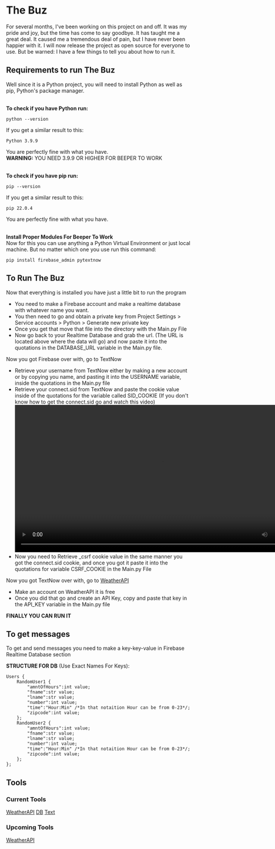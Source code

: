 # The Buz
For several months, I've been working on this project on and off. It was my pride and joy, but the time has come to say goodbye. It has taught me a great deal. It caused me a tremendous deal of pain, but I have never been happier with it. I will now release the project as open source for everyone to use. But be warned: I have a few things to tell you about how to run it.
## Requirements to run The Buz
Well since it is a Python project, you will need to install Python as well as pip, Python's package manager.

</br><b>To check if you have Python run:</b>
```
python --version
```
If you get a similar result to this:
```
Python 3.9.9
```
You are perfectly fine with what you have.
</br><b>WARNING:</b> YOU NEED 3.9.9 OR HIGHER FOR BEEPER TO WORK

</br><b>To check if you have pip run:</b>
```
pip --version
```
If you get a similar result to this:
```
pip 22.0.4
```
You are perfectly fine with what you have.

</br><b>Install Proper Modules For Beeper To Work</b>
</br>Now for this you can use anything a Python Virtual Environment or just local machine. But no matter which one you use run this command:
```
pip install firebase_admin pytextnow
```

## To Run The Buz
Now that everything is installed you have just a little bit to run the program

- You need to make a Firebase account and make a realtime database with whatever name you want.
- You then need to go and obtain a private key from Project Settings > Service accounts > Python > Generate new private key
- Once you get that move that file into the directory with the Main.py File
- Now go back to your Realtime Database and grab the url. (The URL is located above where the data will go) and now paste it into the quotations in the DATABASE_URL variable in the Main.py file.

Now you got Firebase over with, go to TextNow

- Retrieve your username from TextNow either by making a new account or by copying you name, and pasting it into the USERNAME variable, inside the quotations in the Main.py file
- Retrieve your connect.sid from TextNow and paste the cookie value inside of the quotations for the variable called SID_COOKIE (If you don't know how to get the connect.sid go and watch this video)
<video src="Videos/SID_COOKIE.mp4" type="video/mp4" controls width=800></video>
- Now you need to Retrieve _csrf cookie value in the same manner you got the connect.sid cookie, and once you got it paste it into the quotations for variable CSRF_COOKIE in the Main.py File

Now you got TextNow over with, go to [WeatherAPI](https://www.weatherapi.com/)
- Make an account on WeatherAPI it is free
- Once you did that go and create an API Key, copy and paste that key in the API_KEY variable in the Main.py file

<b>FINALLY YOU CAN RUN IT</b>

## To get messages
To get and send messages you need to make a key-key-value in Firebase Realtime Database section

<b>STRUCTURE FOR DB</b> (Use Exact Names For Keys):
```
Users {
    RandomUser1 {
        "amntOfHours":int value;
        "fname":str value;
        "lname":str value;
        "number":int value;
        "time":"Hour:Min" /*In that notaition Hour can be from 0-23*/;
        "zipcode":int value;
    };
    RandomUser2 {
        "amntOfHours":int value;
        "fname":str value;
        "lname":str value;
        "number":int value;
        "time":"Hour:Min" /*In that notaition Hour can be from 0-23*/;
        "zipcode":int value;
    };
};
```

## Tools
### Current Tools
[WeatherAPI](https://www.weatherapi.com/)
[DB](https://firebase.com)
[Text](https://www.textnow.com)

### Upcoming Tools
[WeatherAPI](https://www.visualcrossing.com/weather-data)
